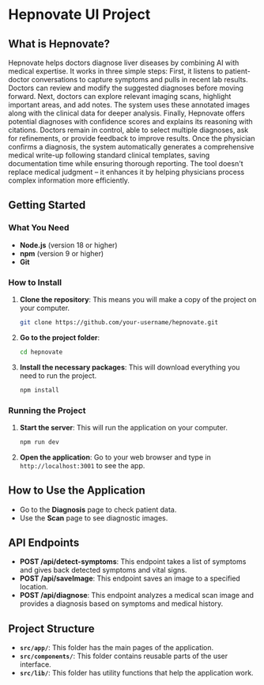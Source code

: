 # Hepnovate UI Project

## What is Hepnovate?
Hepnovate helps doctors diagnose liver diseases by combining AI with medical expertise. It works in three simple steps:
First, it listens to patient-doctor conversations to capture symptoms and pulls in recent lab results. Doctors can review and modify the suggested diagnoses before moving forward.
Next, doctors can explore relevant imaging scans, highlight important areas, and add notes. The system uses these annotated images along with the clinical data for deeper analysis.
Finally, Hepnovate offers potential diagnoses with confidence scores and explains its reasoning with citations. Doctors remain in control, able to select multiple diagnoses, ask for refinements, or provide feedback to improve results.
Once the physician confirms a diagnosis, the system automatically generates a comprehensive medical write-up following standard clinical templates, saving documentation time while ensuring thorough reporting.
The tool doesn't replace medical judgment – it enhances it by helping physicians process complex information more efficiently.


## Getting Started

### What You Need
- **Node.js** (version 18 or higher)
- **npm** (version 9 or higher)
- **Git**

### How to Install

1. **Clone the repository**: This means you will make a copy of the project on your computer.
   ```bash
   git clone https://github.com/your-username/hepnovate.git
   ```

2. **Go to the project folder**:
   ```bash
   cd hepnovate
   ```

3. **Install the necessary packages**: This will download everything you need to run the project.
   ```bash
   npm install
   ```

### Running the Project

1. **Start the server**: This will run the application on your computer.
   ```bash
   npm run dev
   ```

2. **Open the application**: Go to your web browser and type in `http://localhost:3001` to see the app.

## How to Use the Application
- Go to the **Diagnosis** page to check patient data.
- Use the **Scan** page to see diagnostic images.

## API Endpoints
- **POST /api/detect-symptoms**: This endpoint takes a list of symptoms and gives back detected symptoms and vital signs.
- **POST /api/saveImage**: This endpoint saves an image to a specified location.
- **POST /api/diagnose**: This endpoint analyzes a medical scan image and provides a diagnosis based on symptoms and medical history.

## Project Structure
- **`src/app/`**: This folder has the main pages of the application.
- **`src/components/`**: This folder contains reusable parts of the user interface.
- **`src/lib/`**: This folder has utility functions that help the application work.
